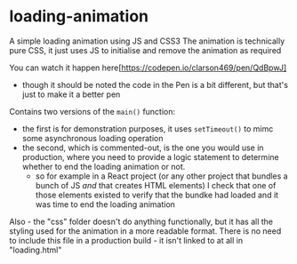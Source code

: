 # loading-animation
A simple loading animation using JS and CSS3
The animation is technically pure CSS, it just uses JS to initialise and remove the animation as required
  
You can watch it happen here[https://codepen.io/clarson469/pen/QdBpwJ]
 - though it should be noted the code in the Pen is a bit different, but that's just to make it a better pen
  
Contains two versions of the `main()` function:
 - the first is for demonstration purposes, it uses `setTimeout()` to mimc some asynchronous loading operation
 - the second, which is commented-out, is the one you would use in production, where you need to provide a logic statement to determine whether to end the loading animation or not.
   - so for example in a React project (or any other project that bundles a bunch of JS _and_ that creates HTML elements) I check that one of those elements existed to verify that the bundke had loaded and it was time to end the loading animation
  
Also - the "css" folder doesn't do anything functionally, but it has all the styling used for the animation in a more readable format. There is no need to include this file in a production build - it isn't linked to at all in "loading.html"
